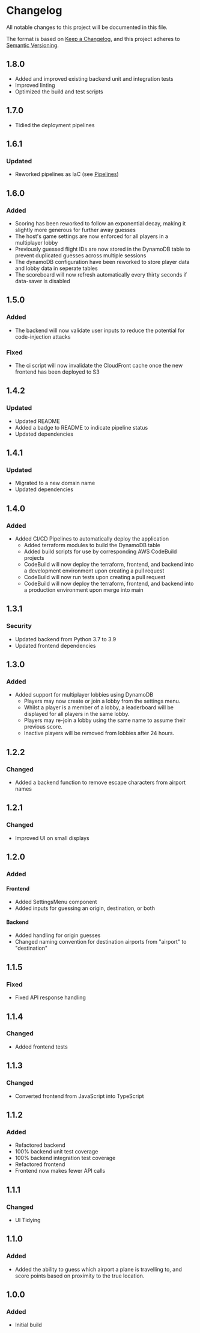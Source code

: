 # Changelog

All notable changes to this project will be documented in this file.

The format is based on [Keep a Changelog](https://keepachangelog.com/en/1.0.0/),
and this project adheres to [Semantic Versioning](https://semver.org/).

## 1.8.0

- Added and improved existing backend unit and integration tests
- Improved linting
- Optimized the build and test scripts

## 1.7.0

- Tidied the deployment pipelines

## 1.6.1

### Updated

- Reworked pipelines as IaC (see [Pipelines](https://github.com/Oliver-Bilbie/pipelines))

## 1.6.0

### Added

- Scoring has been reworked to follow an exponential decay, making it slightly more generous for further away guesses
- The host's game settings are now enforced for all players in a multiplayer lobby
- Previously guessed flight IDs are now stored in the DynamoDB table to prevent duplicated guesses across multiple sessions
- The dynamoDB configuration have been reworked to store player data and lobby data in seperate tables
- The scoreboard will now refresh automatically every thirty seconds if data-saver is disabled

## 1.5.0

### Added

- The backend will now validate user inputs to reduce the potential for code-injection attacks

### Fixed

- The ci script will now invalidate the CloudFront cache once the new frontend has been deployed to S3

## 1.4.2

### Updated

- Updated README
- Added a badge to README to indicate pipeline status
- Updated dependencies

## 1.4.1

### Updated

- Migrated to a new domain name
- Updated dependencies

## 1.4.0

### Added

- Added CI/CD Pipelines to automatically deploy the application
  - Added terraform modules to build the DynamoDB table
  - Added build scripts for use by corresponding AWS CodeBuild projects
  - CodeBuild will now deploy the terraform, frontend, and backend into a development environment upon creating a pull request
  - CodeBuild will now run tests upon creating a pull request
  - CodeBuild will now deploy the terraform, frontend, and backend into a production environment upon merge into main

## 1.3.1

### Security

- Updated backend from Python 3.7 to 3.9
- Updated frontend dependencies

## 1.3.0

### Added

- Added support for multiplayer lobbies using DynamoDB
  - Players may now create or join a lobby from the settings menu.
  - Whilst a player is a member of a lobby, a leaderboard will be displayed for all players in the same lobby.
  - Players may re-join a lobby using the same name to assume their previous score.
  - Inactive players will be removed from lobbies after 24 hours.

## 1.2.2

### Changed

- Added a backend function to remove escape characters from airport names

## 1.2.1

### Changed

- Improved UI on small displays

## 1.2.0

### Added

#### Frontend

- Added SettingsMenu component
- Added inputs for guessing an origin, destination, or both

#### Backend

- Added handling for origin guesses
- Changed naming convention for destination airports from "airport" to "destination"

## 1.1.5

### Fixed

- Fixed API response handling

## 1.1.4

### Changed

- Added frontend tests

## 1.1.3

### Changed

- Converted frontend from JavaScript into TypeScript

## 1.1.2

### Added

- Refactored backend
- 100% backend unit test coverage
- 100% backend integration test coverage
- Refactored frontend
- Frontend now makes fewer API calls

## 1.1.1

### Changed

- UI Tidying

## 1.1.0

### Added

- Added the ability to guess which airport a plane is travelling to, and score points based on proximity to the true location.

## 1.0.0

### Added

- Initial build
